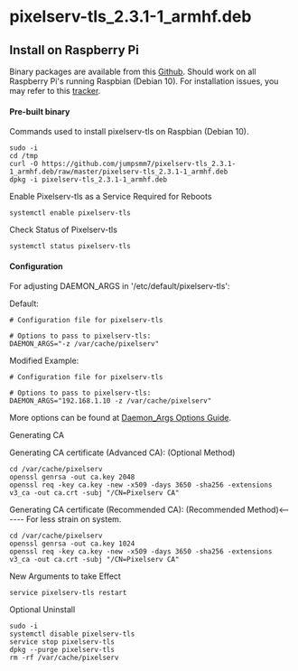 # pixelserv-tls_2.3.1-1_armhf.deb

## Install on Raspberry Pi

Binary packages are available from this [Github](https://github.com/jumpsmm7/). Should work on all Raspberry Pi's running Raspbian (Debian 10). For installation issues, you may refer to this [tracker](https://github.com/kvic-z/pixelserv-tls/issues/32).

#### Pre-built binary
Commands used to install pixelserv-tls on Raspbian (Debian 10).
````
sudo -i
cd /tmp
curl -O https://github.com/jumpsmm7/pixelserv-tls_2.3.1-1_armhf.deb/raw/master/pixelserv-tls_2.3.1-1_armhf.deb
dpkg -i pixelserv-tls_2.3.1-1_armhf.deb
````

Enable Pixelserv-tls as a Service
Required for Reboots
````
systemctl enable pixelserv-tls
````

Check Status of Pixelserv-tls
````
systemctl status pixelserv-tls
````

#### Configuration
For adjusting DAEMON_ARGS in '/etc/default/pixelserv-tls':

Default:
````
# Configuration file for pixelserv-tls

# Options to pass to pixelserv-tls:
DAEMON_ARGS="-z /var/cache/pixelserv"
````

Modified Example:
````
# Configuration file for pixelserv-tls

# Options to pass to pixelserv-tls:
DAEMON_ARGS="192.168.1.10 -z /var/cache/pixelserv"
````
More options can be found at [Daemon_Args Options Guide](https://github.com/kvic-z/pixelserv-tls/wiki/Command-Line-Options).

Generating CA 

Generating CA certificate (Advanced CA):
(Optional Method)
````
cd /var/cache/pixelserv
openssl genrsa -out ca.key 2048
openssl req -key ca.key -new -x509 -days 3650 -sha256 -extensions v3_ca -out ca.crt -subj "/CN=Pixelserv CA"
````

Generating CA certificate (Recommended CA):
(Recommended Method)<------ For less strain on system.
````
cd /var/cache/pixelserv
openssl genrsa -out ca.key 1024
openssl req -key ca.key -new -x509 -days 3650 -sha256 -extensions v3_ca -out ca.crt -subj "/CN=Pixelserv CA"
````

New Arguments to take Effect
````
service pixelserv-tls restart
````

Optional Uninstall
````
sudo -i
systemctl disable pixelserv-tls
service stop pixelserv-tls
dpkg --purge pixelserv-tls
rm -rf /var/cache/pixelserv
````
